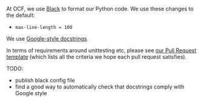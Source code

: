 At OCF, we use [Black](https://black.readthedocs.io/en/stable/) to format our Python code.  We use these changes to the default:
- `max-line-length = 100`

We use [Google-style docstrings](https://google.github.io/styleguide/pyguide.html#s3.8-comments-and-docstrings).

In terms of requirements around unittesting etc, please see [our Pull Request template](https://github.com/openclimatefix/nowcasting_dataset/blob/main/.github/PULL_REQUEST_TEMPLATE.md) (which lists all the criteria we hope each pull request satisfies).

TODO:
- publish black config file
- find a good way to automatically check that docstrings comply with Google style
